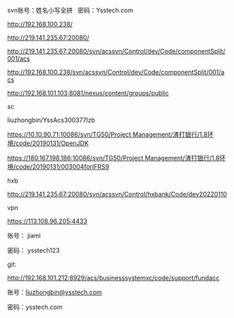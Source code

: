 svn账号：姓名小写全拼   密码：Ysstech.com

http://192.168.100.238/

http://219.141.235.67:20080/

http://219.141.235.67:20080/svn/acssvn/Control/dev/Code/componentSplit/001/acs

http://192.168.100.238/svn/acssvn/Control/dev/Code/componentSplit/001/acs





http://192.168.101.103:8081/nexus/content/groups/public





sc

liuzhongbin/YssAcs300377lzb

https://10.10.90.71:10086/svn/TG50/Project Management/渣打银行/1.8环境/code/20190131/OpenJDK

https://180.167.198.186:10086/svn/TG50/Project Management/渣打银行/1.8环境/code/20190131/003004forIFRS9



hxb

http://219.141.235.67:20080/svn/acssvn/Control/hxbank/Code/dev20220110



vpn

https://113.108.96.205:4433

账号：  jiami

密码：  ysstech123



git:

http://192.168.101.212:8929/acs/businesssystemxc/code/support/fundacc

账号：liuzhongbin@ysstech.com

密码：ysstech.com
